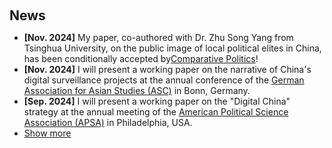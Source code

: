 <h2 style="margin: 60px 0px 10px;">News</h2>

<ul>
<li><strong>[Nov. 2024]</strong> My paper, co-authored with Dr. Zhu Song Yang from Tsinghua University, on the public image of local political elites in China, has been conditionally accepted by<a href="https://jcp.gc.cuny.edu/">Comparative Politics</a>!</li>
<li><strong>[Nov. 2024]</strong> I will present a working paper on the narrative of China's digital surveillance projects at the annual conference of the <a href="https://asienforschung.de/arbeitskreise/asc/">German Association for Asian Studies (ASC)</a> in Bonn, Germany.</li>
<li><strong>[Sep. 2024]</strong> I will present a working paper on the "Digital China" strategy at the annual meeting of the <a href="https://connect.apsanet.org/apsa2024/">American Political Science Association (APSA)</a> in Philadelphia, USA.</li> 

<li> <a href="javascript:toggle_vis('newsmore')">Show more</a> </li>
<div id="newsmore" style="display:none"> 
  <li><strong>[August. 2024]</strong> I will present a working paper on the public image of local political elites in China at the annual conference of the <a href="https://ecpr.eu/Events/Event/PaperDetails/74861">European Consortium for Political Research (ECPR)</a> in Dublin, Ireland.</li> 
</div>

</ul>
